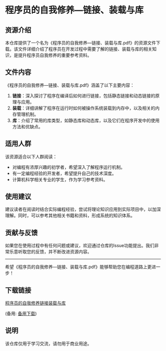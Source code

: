 # 程序员的自我修养—链接、装载与库

## 资源介绍

本仓库提供了一个名为《程序员的自我修养—链接、装载与库.pdf》的资源文件下载。该文件详细介绍了程序员在开发过程中需要了解的链接、装载与库的相关知识，是提升程序员自我修养的重要参考资料。

## 文件内容

《程序员的自我修养—链接、装载与库.pdf》涵盖了以下主要内容：

1. **链接**：深入探讨了程序在编译后如何进行链接，包括静态链接和动态链接的原理与应用。
2. **装载**：详细讲解了程序在运行时如何被操作系统装载到内存中，以及相关的内存管理机制。
3. **库**：介绍了常用的库类型，如静态库和动态库，以及它们在程序开发中的使用方法和优缺点。

## 适用人群

该资源适合以下人群阅读：

- 对编程有浓厚兴趣的初学者，希望深入了解程序运行机制。
- 有一定编程经验的开发者，希望提升自己的技术深度。
- 计算机科学相关专业的学生，作为学习参考资料。

## 使用建议

建议读者在阅读时结合实际编程经验，尝试将理论知识应用到实际项目中，以加深理解。同时，可以参考其他相关书籍和资料，形成系统的知识体系。

## 贡献与反馈

如果您在使用过程中有任何问题或建议，欢迎通过仓库的Issue功能提出。我们非常乐意听取您的反馈，并不断改进资源内容。

---

希望《程序员的自我修养—链接、装载与库.pdf》能够帮助您在编程道路上更进一步！

## 下载链接
[程序员的自我修养链接装载与库](https://pan.quark.cn/s/93c2044be027) 

(备用: [备用下载](https://pan.baidu.com/s/1Sr3y-P60LOC0kZov01CAeg?pwd=1234))

## 说明

该仓库仅用于学习交流，请勿用于商业用途。
